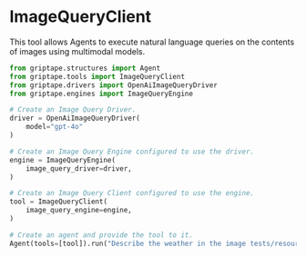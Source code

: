 # ImageQueryClient

This tool allows Agents to execute natural language queries on the contents of images using multimodal models.

```python
from griptape.structures import Agent
from griptape.tools import ImageQueryClient
from griptape.drivers import OpenAiImageQueryDriver
from griptape.engines import ImageQueryEngine

# Create an Image Query Driver.
driver = OpenAiImageQueryDriver(
    model="gpt-4o"
)

# Create an Image Query Engine configured to use the driver.
engine = ImageQueryEngine(
    image_query_driver=driver,
)

# Create an Image Query Client configured to use the engine.
tool = ImageQueryClient(
    image_query_engine=engine,
)

# Create an agent and provide the tool to it.
Agent(tools=[tool]).run("Describe the weather in the image tests/resources/mountain.png in one word.")
```
